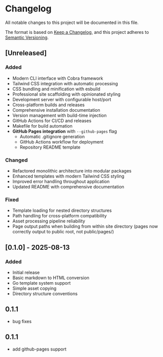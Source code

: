 # Changelog

All notable changes to this project will be documented in this file.

The format is based on [Keep a Changelog](https://keepachangelog.com/en/1.0.0/),
and this project adheres to [Semantic Versioning](https://semver.org/spec/v2.0.0.html).

## [Unreleased]

### Added

- Modern CLI interface with Cobra framework
- Tailwind CSS integration with automatic processing
- CSS bundling and minification with esbuild
- Professional site scaffolding with opinionated styling
- Development server with configurable host/port
- Cross-platform builds and releases
- Comprehensive installation documentation
- Version management with build-time injection
- GitHub Actions for CI/CD and releases
- Makefile for build automation
- **GitHub Pages integration** with `--github-pages` flag
  - Automatic .gitignore generation
  - GitHub Actions workflow for deployment
  - Repository README template

### Changed

- Refactored monolithic architecture into modular packages
- Enhanced templates with modern Tailwind CSS styling
- Improved error handling throughout application
- Updated README with comprehensive documentation

### Fixed

- Template loading for nested directory structures
- Path handling for cross-platform compatibility
- Asset processing pipeline reliability
- Page output paths when building from within site directory (pages now correctly output to public root, not public/pages/)

## [0.1.0] - 2025-08-13

### Added

- Initial release
- Basic markdown to HTML conversion
- Go template system support
- Simple asset copying
- Directory structure conventions

## 0.1.1

- bug fixes

## 0.1.1

- add github-pages support
